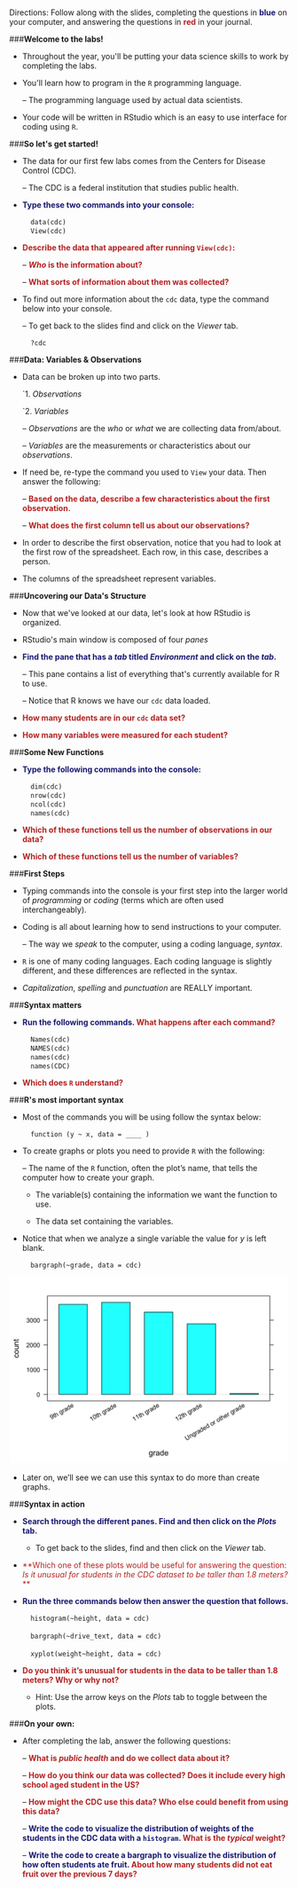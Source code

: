 ###
Directions: Follow along with the slides, completing the questions in <span style="color:midnightblue;">**blue**</span> on your computer, and answering the questions in <span style="color:firebrick;">**red**</span> in your journal.

###**Welcome to the labs!**

* Throughout the year, you'll be putting your data science skills to work by completing the labs.

* You'll learn how to program in the ```R``` programming language.

    – The programming language used by actual data scientists.

* Your code will be written in RStudio which is an easy to use interface for coding using ```R```.

###**So let's get started!**

* The data for our first few labs comes from the Centers for Disease Control (CDC).

    – The CDC is a federal institution that studies public health.

* <span style="color:midnightblue;">**Type these two commands into your console:**</span>

        data(cdc)
        View(cdc)


* <span style="color:firebrick;">**Describe the data that appeared after running ```View(cdc)```:**</span>

    – <span style="color:firebrick;">***Who* is the information about?**</span>

    – <span style="color:firebrick;">**What sorts of information about them was collected?**</span>

* To find out more information about the ```cdc``` data, type the command below into your console.

    – To get back to the slides find and click on the *Viewer* tab.

        ?cdc

###**Data: Variables & Observations**

* Data can be broken up into two parts.

    `1. *Observations*

    `2. *Variables*

    – *Observations* are the *who* or *what* we are collecting data from/about.

    – *Variables* are the measurements or characteristics about our *observations*.

* If need be, re-type the command you used to ```View``` your data. Then answer the following:

    – <span style="color:firebrick;">**Based on the data, describe a few characteristics about the first observation.**</span>

    – <span style="color:firebrick;">**What does the first column tell us about our observations?**</span>

* In order to describe the first observation, notice that you had to look at the first row of the spreadsheet. Each row, in this case, describes a person.

* The columns of the spreadsheet represent variables.

###**Uncovering our Data's Structure**

* Now that we've looked at our data, let's look at how RStudio is organized.

* RStudio's main window is composed of four *panes*

* <span style="color:midnightblue;">**Find the pane that has a *tab* titled *Environment* and click on the *tab*.**</span>

    – This pane contains a list of everything that's currently available for R to use.

    – Notice that R knows we have our ```cdc``` data loaded.

* <span style="color:firebrick;">**How many students are in our ```cdc``` data set?**</span>

* <span style="color:firebrick;">**How many variables were measured for each student?**</span>

###**Some New Functions**

* <span style="color:midnightblue;">**Type the following commands into the console:**</span>

        dim(cdc)
        nrow(cdc)
        ncol(cdc)
        names(cdc)

* <span style="color:firebrick;">**Which of these functions tell us the number of observations in our data?**</span>

* <span style="color:firebrick;">**Which of these functions tell us the number of variables?**</span>

###**First Steps**

* Typing commands into the console is your first step into the larger world of *programming* or
*coding* (terms which are often used interchangeably).

* Coding is all about learning how to send instructions to your computer.

    – The way we *speak* to the computer, using a coding language, *syntax*.

* ```R``` is one of many coding languages. Each coding language is slightly different, and these differences are reflected in the syntax.    

* *Capitalization*, *spelling* and *punctuation* are REALLY important.

###**Syntax matters**

* <span style="color:midnightblue;">**Run the following commands.</span> <span style="color:firebrick;">What happens after each command?** </span>

        Names(cdc)
        NAMES(cdc)
        names(cdc)
        names(CDC)

* <span style="color:firebrick;">**Which does ```R``` understand?**</span>

###**R's most important syntax**

* Most of the commands you will be using follow the syntax below:

        function (y ~ x, data = ____ )

* To create graphs or plots you need to provide ```R``` with the following:

    – The name of the ```R``` function, often the plot’s name, that tells the computer how to create your graph.

    - The variable(s) containing the information we want the function to use.

    - The data set containing the variables.

* Notice that when we analyze a single variable the value for *y* is left blank.

        bargraph(~grade, data = cdc)

<img src="../../img/1xa0a.png" />

* Later on, we’ll see we can use this syntax to do more than create graphs.

###**Syntax in action**

* <span style="color:midnightblue;">**Search through the different panes. Find and then click on the *Plots* tab.**</span>

    - To get back to the slides, find and then click on the *Viewer* tab.

* <span style="color:firebrick;">**Which one of these plots would be useful for answering the question: *Is it unusual for students in the CDC dataset to be taller than 1.8 meters?* **</span>

* <span style="color:midnightblue;">**Run the three commands below then answer the question that follows.**</span>

        histogram(~height, data = cdc)

        bargraph(~drive_text, data = cdc)

        xyplot(weight~height, data = cdc)

* <span style="color:firebrick;">**Do you think it’s unusual for students in the data to be taller than 1.8 meters? Why or why not?**</span>

    - Hint: Use the arrow keys on the *Plots* tab to toggle between the plots.

###**On your own:**

* After completing the lab, answer the following questions:

    – <span style="color:firebrick;">**What is *public health* and do we collect data about it?**</span>

    – <span style="color:firebrick;">**How do you think our data was collected? Does it include every high school aged student in the US?** </span>

    – <span style="color:firebrick;">**How might the CDC use this data? Who else could benefit from using this data?**</span>

    – <span style="color:midnightblue;">**Write the code to visualize the distribution of weights of the students in the CDC data with a ```histogram```.</span> <span style="color:firebrick;">What is the *typical* weight?**</span>

    – <span style="color:midnightblue;">**Write the code to create a bargraph to visualize the distribution of how often students ate fruit.</span> <span style="color:firebrick;">About how many students did not eat fruit over the previous 7 days?**</span>